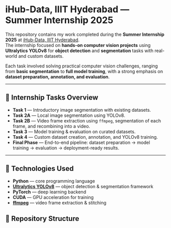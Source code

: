 # iHub-Data, IIIT Hyderabad — Summer Internship 2025

This repository contains my work completed during the **Summer Internship 2025** at [iHub-Data, IIIT Hyderabad](https://ihub-data.iiit.ac.in/).  
The internship focused on **hands-on computer vision projects** using **Ultralytics YOLOv8** for **object detection** and **segmentation** tasks with real-world and custom datasets.

Each task involved solving practical computer vision challenges, ranging from **basic segmentation** to **full model training**, with a strong emphasis on **dataset preparation, annotation, and evaluation**.

---

## 📌 Internship Tasks Overview

- **Task 1** — Introductory image segmentation with existing datasets.
- **Task 2A** — Local image segmentation using YOLOv8.
- **Task 2B** — Video frame extraction using `ffmpeg`, segmentation of each frame, and recombining into a video.
- **Task 3** — Model training & evaluation on curated datasets.
- **Task 4** — Custom dataset creation, annotation, and YOLOv8 training.
- **Final Phase** — End-to-end pipeline: dataset preparation → model training → evaluation → deployment-ready results.

---

## 🔧 Technologies Used

- **Python** — core programming language
- **[Ultralytics YOLOv8](https://github.com/ultralytics/ultralytics)** — object detection & segmentation framework
- **PyTorch** — deep learning backend
- **CUDA** — GPU acceleration for training
- **[ffmpeg](https://ffmpeg.org/)** — video frame extraction & stitching



## 📂 Repository Structure

